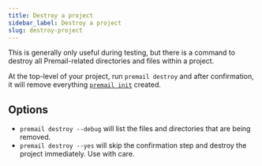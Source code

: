 ```yaml
---
title: Destroy a project
sidebar_label: Destroy a project
slug: destroy-project
---
```


This is generally only useful during testing, but there is a command to destroy all Premail-related directories and files within a project.

At the top-level of your project, run `premail destroy` and after confirmation, it will remove everything [`premail init`](/docs/overview/usage/create-new-premail-project/) created.

## Options

- `premail destroy --debug` will list the files and directories that are being removed.
- `premail destroy --yes` will skip the confirmation step and destroy the project immediately. Use with care.
